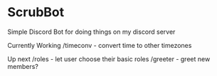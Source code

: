 # ScrubBot
Simple Discord Bot for doing things on my discord server

Currently Working
/timeconv - convert time to other timezones

Up next
/roles - let user choose their basic roles
/greeter - greet new members?
